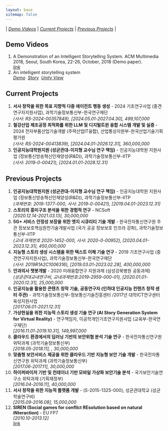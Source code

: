 ```yaml
---
layout: base
sitemap: false
---
```


| *[Demo Videos](#demo-videos)* | *[Current Projects](#current-projects)* | *[Previous Projects](#previous-projects)* |


## Demo Videos
1. A Demonstration of an Intelligent Storytelling System. ACM Multimedia 2018, Seoul, South Korea, 22-26, October, 2018 (Demo paper).<br>*[link](https://www.youtube.com/watch?v=0rR8tAznpKg&feature=youtu.be)*
2. An intelligent storytelling system<br>*[Demo](https://www.youtube.com/watch?v=Z2ALzxbvYHY&feature=youtu.be)*&nbsp;&nbsp;*[Story](https://www.youtube.com/watch?v=rS5OcF2_LSk)*&nbsp;&nbsp;*[Unity View](https://www.youtube.com/watch?v=A8LeYpCFd1Y)*


## Current Projects
1. **서사 창작을 위한 목표 지향적 다중 에이전트 행동 생성** - 2024 기초연구사업 (중견연구자지원사업), 과학기술정보통신부-한국연구재단<br>*(사사: RS-2024-00357849), [2024.05.01-2027.04.30], 499,107,000*
1. **철강산업 제조공정 최적화를 위한 LLM 및 디지털트윈 융합 시스템 개발 및 실증** - 2024 전자부품산업기술개발 (주력산업IT융합), 산업통상자원부-한국산업기술기획평가원<br>*(사사: RS-2024-00413839), [2024.04.01-2026.12.31], 360,000,000*
1. **인공지능대학원지원 (성균관대-이지형 교수님 연구 책임)** - 인공지능대학원 지원사업 (정보통신방송혁신인재양성(R&D)), 과학기술정보통신부-IITP<br>*(사사: 2019-0-00421), [2024.01.01-2028.12.31]*


## Previous Projects
1. **인공지능대학원지원 (성균관대-이지형 교수님 연구 책임)** - 인공지능대학원 지원사업 (정보통신방송혁신인재양성(R&D)), 과학기술정보통신부-IITP<br>*(과제번호: 2019-1377-000, 사사: 2019-0-00421), [2019.04.01-2023.12.31]*
1. **스토리의 흥미구조 분석을 위한 경험적 연구** - NCSoft<br>*[2020.12.14-2021.03.13], 30,000,000*
1. **5G+ 서비스 안정성 보장을 위한 엣지 시큐리티 기술 개발** - 한국전자통신연구원 주관 정보보호핵심원천기술개발사업 (국가 공공 정보보호 인프라 강화), 과학기술정보통신부-IITP<br>*(교내 과제번호 2020-1452-000, 사사: 2020-0-00952), [2020.04.01-2023.12.31], 450,000,000*
1. **지능형 스토리 생성 시스템을 위한 텍스트 이해 기술 연구** - 2019 기초연구사업 (중견연구자지원사업), 과학기술정보통신부-한국연구재단<br>*(사사: 2019R1A2C1006316), [2019.03.01-2023.02.28], 400,000,000*
1. **안과의사 챗봇개발** - 2020 미래융합연구 지원과제 (삼성강북병원 공동과제)<br>*(성균관대교내연구비, 교내과제번호:2019-2959-000-01), [2020.01.01-2020.12.31], 25,000,000*
1. **인공지능을 활용한 콘텐츠 창작 기술, 공동연구자 (인하대 인공지능 컨텐츠 창작 센터 주관)** - 과학기술정보통신부-정보통신기술진흥센터 /2017년 대학ICT연구센터육성지원사업<br>*[2017.06.01-2021.12.31]*
1. **가상현실을 위한 지능적 스토리 생성 기술 연구 (AI Story Generation System for Virtual Reality)** - 연구책임자, 이공학개인기초연구지원사업 (교육부-한국연구재단)<br>*[2016.11.01-2019.10.31], 149,997,000*
1. **클라우드 환경에서의 딥러닝 기반의 보안위협 분석 기술 연구** - 한국전자통신연구원 위탁과제 (과학기술정보통신부)<br>*[2018.05-2018.11], , 30,000,000*
1. **맞춤형 보안서비스 제공을 위한 클라우드 기반 지능형 보안 기술 개발** - 한국전자통신연구원 위탁과제 (과학기술정보통신부)<br>*[2017.06-2017.11], 30,000,000*
1. **하이퍼바이저 기반 및 컨테이너 기반 모바일 가상화 보안기술 분석** - 국가보안기술연구소 위탁과제 (기획재정부)<br>*[2016.04-2016.11], 40,000,000*
1. **서사 창작을 위한 지능적 플랫폼 개발** - (S-2015-1325-000), 성균관대학교 (성균학술연구비)<br>*[2015.09-2016.08], 15,000,000*
1. **SIREN (Social games for conflIct REsolution based on natural iNteraction)** - EU FP7<br>*[2010.10-2013.12]*<br>*[link](http://sirenproject.eu/)*
